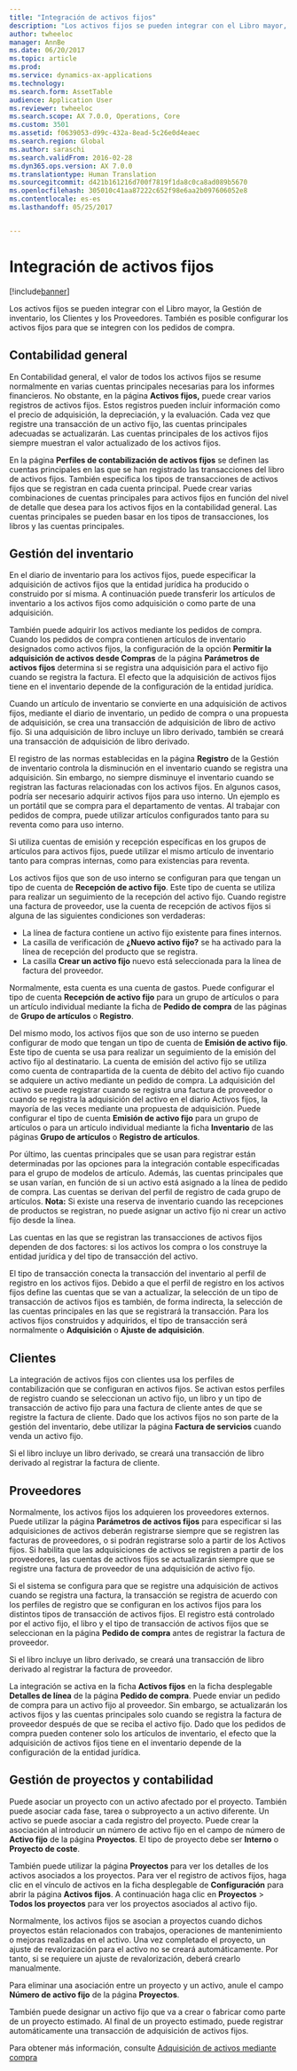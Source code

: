 ```yaml
---
title: "Integración de activos fijos"
description: "Los activos fijos se pueden integrar con el Libro mayor, la Gestión de inventario, los Clientes y los Proveedores. También es posible configurar los activos fijos para que se integren con los pedidos de compra."
author: twheeloc
manager: AnnBe
ms.date: 06/20/2017
ms.topic: article
ms.prod: 
ms.service: dynamics-ax-applications
ms.technology: 
ms.search.form: AssetTable
audience: Application User
ms.reviewer: twheeloc
ms.search.scope: AX 7.0.0, Operations, Core
ms.custom: 3501
ms.assetid: f0639053-d99c-432a-8ead-5c26e0d4eaec
ms.search.region: Global
ms.author: saraschi
ms.search.validFrom: 2016-02-28
ms.dyn365.ops.version: AX 7.0.0
ms.translationtype: Human Translation
ms.sourcegitcommit: d421b161216d700f7819f1da8c0ca8ad089b5670
ms.openlocfilehash: 305010c41aa87222c652f98e6aa2b097606052e8
ms.contentlocale: es-es
ms.lasthandoff: 05/25/2017


---
```


# <a name="fixed-assets-integration"></a>Integración de activos fijos

[!include[banner](../includes/banner.md)]


Los activos fijos se pueden integrar con el Libro mayor, la Gestión de inventario, los Clientes y los Proveedores. También es posible configurar los activos fijos para que se integren con los pedidos de compra.

<a name="general-ledger"></a>Contabilidad general
--------------

En Contabilidad general, el valor de todos los activos fijos se resume normalmente en varias cuentas principales necesarias para los informes financieros. No obstante, en la página **Activos fijos,** puede crear varios registros de activos fijos. Estos registros pueden incluir información como el precio de adquisición, la depreciación, y la evaluación. Cada vez que registre una transacción de un activo fijo, las cuentas principales adecuadas se actualizarán. Las cuentas principales de los activos fijos siempre muestran el valor actualizado de los activos fijos.

En la página **Perfiles de contabilización de activos fijos** se definen las cuentas principales en las que se han registrado las transacciones del libro de activos fijos. También especifica los tipos de transacciones de activos fijos que se registran en cada cuenta principal. Puede crear varias combinaciones de cuentas principales para activos fijos en función del nivel de detalle que desea para los activos fijos en la contabilidad general. Las cuentas principales se pueden basar en los tipos de transacciones, los libros y las cuentas principales.

## <a name="inventory-management"></a>Gestión del inventario
En el diario de inventario para los activos fijos, puede especificar la adquisición de activos fijos que la entidad jurídica ha producido o construido por sí misma. A continuación puede transferir los artículos de inventario a los activos fijos como adquisición o como parte de una adquisición. 

También puede adquirir los activos mediante los pedidos de compra. Cuando los pedidos de compra contienen artículos de inventario designados como activos fijos, la configuración de la opción **Permitir la adquisición de activos desde Compras** de la página **Parámetros de activos fijos** determina si se registra una adquisición para el activo fijo cuando se registra la factura. El efecto que la adquisición de activos fijos tiene en el inventario depende de la configuración de la entidad jurídica. 

Cuando un artículo de inventario se convierte en una adquisición de activos fijos, mediante el diario de inventario, un pedido de compra o una propuesta de adquisición, se crea una transacción de adquisición de libro de activo fijo. Si una adquisición de libro incluye un libro derivado, también se creará una transacción de adquisición de libro derivado. 

El registro de las normas establecidas en la página **Registro** de la Gestión de inventario controla la disminución en el inventario cuando se registra una adquisición. Sin embargo, no siempre disminuye el inventario cuando se registran las facturas relacionadas con los activos fijos. En algunos casos, podría ser necesario adquirir activos fijos para uso interno. Un ejemplo es un portátil que se compra para el departamento de ventas. Al trabajar con pedidos de compra, puede utilizar artículos configurados tanto para su reventa como para uso interno. 

Si utiliza cuentas de emisión y recepción específicas en los grupos de artículos para activos fijos, puede utilizar el mismo artículo de inventario tanto para compras internas, como para existencias para reventa. 

Los activos fijos que son de uso interno se configuran para que tengan un tipo de cuenta de **Recepción de activo fijo**. Este tipo de cuenta se utiliza para realizar un seguimiento de la recepción del activo fijo. Cuando registre una factura de proveedor, use la cuenta de recepción de activos fijos si alguna de las siguientes condiciones son verdaderas:

-   La línea de factura contiene un activo fijo existente para fines internos.
-   La casilla de verificación de **¿Nuevo activo fijo?** se ha activado para la línea de recepción del producto que se registra.
-   La casilla **Crear un activo fijo** nuevo está seleccionada para la línea de factura del proveedor.

Normalmente, esta cuenta es una cuenta de gastos. Puede configurar el tipo de cuenta **Recepción de activo fijo** para un grupo de artículos o para un artículo individual mediante la ficha de **Pedido de compra** de las páginas de **Grupo de artículos** o **Registro**.

Del mismo modo, los activos fijos que son de uso interno se pueden configurar de modo que tengan un tipo de cuenta de **Emisión de activo fijo**. Este tipo de cuenta se usa para realizar un seguimiento de la emisión del activo fijo al destinatario. La cuenta de emisión del activo fijo se utiliza como cuenta de contrapartida de la cuenta de débito del activo fijo cuando se adquiere un activo mediante un pedido de compra. La adquisición del activo se puede registrar cuando se registra una factura de proveedor o cuando se registra la adquisición del activo en el diario Activos fijos, la mayoría de las veces mediante una propuesta de adquisición. Puede configurar el tipo de cuenta **Emisión de activo fijo** para un grupo de artículos o para un artículo individual mediante la ficha **Inventario** de las páginas **Grupo de artículos** o **Registro de artículos**. 

Por último, las cuentas principales que se usan para registrar están determinadas por las opciones para la integración contable especificadas para el grupo de modelos de artículo. Además, las cuentas principales que se usan varían, en función de si un activo está asignado a la línea de pedido de compra. Las cuentas se derivan del perfil de registro de cada grupo de artículos. 
**Nota:** Si existe una reserva de inventario cuando las recepciones de productos se registran, no puede asignar un activo fijo ni crear un activo fijo desde la línea. 

Las cuentas en las que se registran las transacciones de activos fijos dependen de dos factores: si los activos los compra o los construye la entidad jurídica y del tipo de transacción del activo. 

El tipo de transacción conecta la transacción del inventario al perfil de registro en los activos fijos. Debido a que el perfil de registro en los activos fijos define las cuentas que se van a actualizar, la selección de un tipo de transacción de activos fijos es también, de forma indirecta, la selección de las cuentas principales en las que se registrará la transacción. Para los activos fijos construidos y adquiridos, el tipo de transacción será normalmente o **Adquisición** o **Ajuste de adquisición**.

## <a name="accounts-receivable"></a>Clientes
La integración de activos fijos con clientes usa los perfiles de contabilización que se configuran en activos fijos. Se activan estos perfiles de registro cuando se seleccionan un activo fijo, un libro y un tipo de transacción de activo fijo para una factura de cliente antes de que se registre la factura de cliente. Dado que los activos fijos no son parte de la gestión del inventario, debe utilizar la página **Factura de servicios** cuando venda un activo fijo. 

Si el libro incluye un libro derivado, se creará una transacción de libro derivado al registrar la factura de cliente.

## <a name="accounts-payable"></a>Proveedores
Normalmente, los activos fijos los adquieren los proveedores externos. Puede utilizar la página **Parámetros de activos fijos** para especificar si las adquisiciones de activos deberán registrarse siempre que se registren las facturas de proveedores, o si podrán registrarse solo a partir de los Activos fijos. Si habilita que las adquisiciones de activos se registren a partir de los proveedores, las cuentas de activos fijos se actualizarán siempre que se registre una factura de proveedor de una adquisición de activo fijo. 

Si el sistema se configura para que se registre una adquisición de activos cuando se registra una factura, la transacción se registra de acuerdo con los perfiles de registro que se configuran en los activos fijos para los distintos tipos de transacción de activos fijos. El registro está controlado por el activo fijo, el libro y el tipo de transacción de activos fijos que se seleccionan en la página **Pedido de compra** antes de registrar la factura de proveedor. 

Si el libro incluye un libro derivado, se creará una transacción de libro derivado al registrar la factura de proveedor.

La integración se activa en la ficha **Activos fijos** en la ficha desplegable **Detalles de línea** de la página **Pedido de compra**. Puede enviar un pedido de compra para un activo fijo al proveedor. Sin embargo, se actualizarán los activos fijos y las cuentas principales solo cuando se registra la factura de proveedor después de que se reciba el activo fijo. Dado que los pedidos de compra pueden contener solo los artículos de inventario, el efecto que la adquisición de activos fijos tiene en el inventario depende de la configuración de la entidad jurídica.

## <a name="project-management-and-accounting"></a>Gestión de proyectos y contabilidad
Puede asociar un proyecto con un activo afectado por el proyecto. También puede asociar cada fase, tarea o subproyecto a un activo diferente. Un activo se puede asociar a cada registro del proyecto. Puede crear la asociación al introducir un número de activo fijo en el campo de número de **Activo fijo** de la página **Proyectos**. El tipo de proyecto debe ser **Interno** o **Proyecto de coste**. 

También puede utilizar la página **Proyectos** para ver los detalles de los activos asociados a los proyectos. Para ver el registro de activos fijos, haga clic en el vínculo de activos en la ficha desplegable de **Configuración** para abrir la página **Activos fijos**. A continuación haga clic en **Proyectos** &gt; **Todos los proyectos** para ver los proyectos asociados al activo fijo. 

Normalmente, los activos fijos se asocian a proyectos cuando dichos proyectos están relacionados con trabajos, operaciones de mantenimiento o mejoras realizadas en el activo. Una vez completado el proyecto, un ajuste de revalorización para el activo no se creará automáticamente. Por tanto, si se requiere un ajuste de revalorización, deberá crearlo manualmente. 

Para eliminar una asociación entre un proyecto y un activo, anule el campo **Número de activo fijo** de la página **Proyectos**. 

También puede designar un activo fijo que va a crear o fabricar como parte de un proyecto estimado. Al final de un proyecto estimado, puede registrar automáticamente una transacción de adquisición de activos fijos.

Para obtener más información, consulte [Adquisición de activos mediante compra](acquire-assets-procurement.md)




